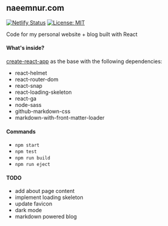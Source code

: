 ## naeemnur.com

[![Netlify Status](https://api.netlify.com/api/v1/badges/782122a0-5349-4898-a3b9-0d68f6944c34/deploy-status)](https://app.netlify.com/sites/naeem/deploys) [![License: MIT](https://img.shields.io/badge/License-MIT-yellow.svg)](https://opensource.org/licenses/MIT)

Code for my personal website + blog built with React

#### What's inside?

[create-react-app](https://github.com/facebook/create-react-app) as the base with the following dependencies:

- react-helmet
- react-router-dom
- react-snap
- react-loading-skeleton
- react-ga
- node-sass
- github-markdown-css
- markdown-with-front-matter-loader

#### Commands

- `npm start`
- `npm test`
- `npm run build`
- `npm run eject`

#### TODO

- add about page content
- implement loading skeleton
- update favicon
- dark mode
- markdown powered blog
